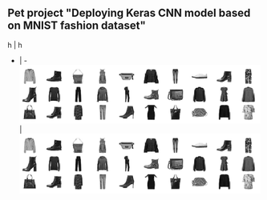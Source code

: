 ## Pet project "Deploying Keras CNN model based on MNIST fashion dataset"

 h | h
 - | -
![alt](Fashion_MNIST_samples.png) | ![alt](Fashion_MNIST_samples.png)

